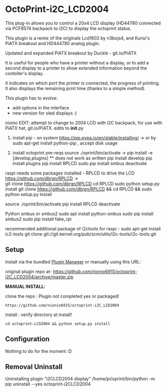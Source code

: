 # OctoPrint-i2C_LCD2004

This plug-in allows you to control a 20x4 LCD display (HD44780 connected via PCF8574 backpack to I2C) to display the octoprint status.

This plugin is a remix of the originals Lcd1602 by n3bojs4, and Kunsi's PiATX breakout and HD444780 analog plugin. 

Updated and expanded PiATX breakout by Duckle - git.io/PiATX 

It is useful for people who have a printer without a display, or to add a second display to a printer to show extended information beyond the contoller's display.

It indicates on which port the printer is connected, the progress of printing. It also displays the remaining print time (thanks to a simple method).

This plugin has to evolve:

- add options in the interface
- new version for oled displays :)

nionio EDIT: attempt to change to 2004 LCD with I2C backpack, for use with PiATX hat, git.io/PiATX. 
edits to __init__.py

1. install pip - on system https://pip.pypa.io/en/stable/installing/
-> or by sudo apt-get install python-pip , accept disk usage

2. install octoprint pre-reqs
     source ./oprint/bin/activate
      -> pip install -e [develop,plugins] ** does not work as written
      pip install develop
      pip install plugins
      pip install RPLCD
      sudo pip install smbus
     deactivate
     
raspi needs some packages installed -
RPLCD to drive the LCD
https://github.com/dbrgn/RPLCD ->  
     git clone https://github.com/dbrgn/RPLCD
     cd RPLCD
     sudo python setup.py install
     git clone https://github.com/dbrgn/RPLCD && cd RPLCD && sudo python setup.py install

source ./oprint/bin/activate
pip install RPLCD
deactivate

Python smbus or smbus2
sudo apt install python-smbus
sudo pip install smbus2
sudo pip install fake_rpi

recommended additional package of i2ctools for raspi -
sudo apt-get install ic2-tools
git clone git://git.kernel.org/pub/scm/utils/i2c-tools/i2c-tools.git

## Setup

Install via the bundled [Plugin Manager](https://github.com/foosel/OctoPrint/wiki/Plugin:-Plugin-Manager)
or manually using this URL:

 original plugin repo at-   https://github.com/nionio6915/octoprint-i2C_LCD2004/archive/master.zip

**MANUAL INSTALL:**

clone the repo :
Plugin not completed yes or packaged! 

`https://github.com/nionio6915/octoprint-i2C_LCD2004`

install :
verify directory at install!

`cd octoprint-LCD2004 && python setup.py install`

## Configuration

Nothing to do for the moment :D

## Removal Uninstall
Uninstalling plugin "i2CLCD2004 display"
/home/pi/oprint/bin/python -m pip uninstall --yes octoprint-i2CLCD2004

